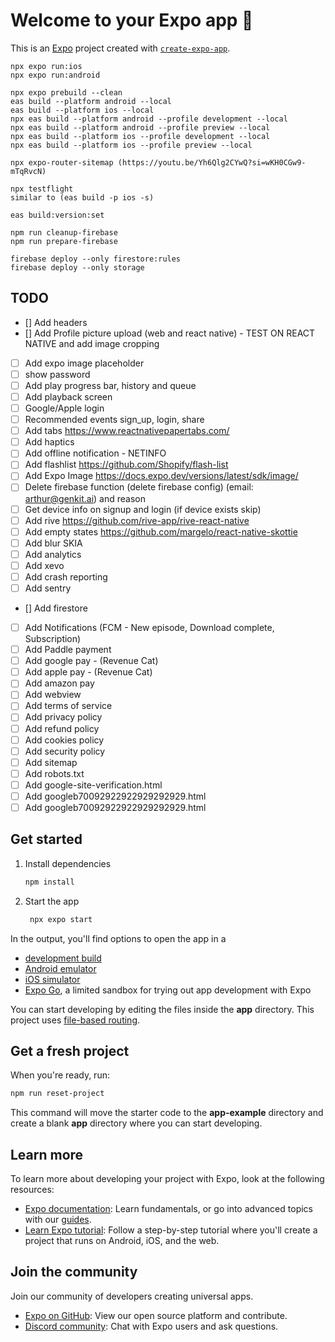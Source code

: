 # Welcome to your Expo app 👋

This is an [Expo](https://expo.dev) project created with [`create-expo-app`](https://www.npmjs.com/package/create-expo-app).

```
npx expo run:ios
npx expo run:android

npx expo prebuild --clean
eas build --platform android --local
eas build --platform ios --local
npx eas build --platform android --profile development --local
npx eas build --platform android --profile preview --local
npx eas build --platform ios --profile development --local
npx eas build --platform ios --profile preview --local

npx expo-router-sitemap (https://youtu.be/Yh6Qlg2CYwQ?si=wKH0CGw9-mTqRvcN)

npx testflight
similar to (eas build -p ios -s)

eas build:version:set

npm run cleanup-firebase
npm run prepare-firebase

firebase deploy --only firestore:rules
firebase deploy --only storage
```

## TODO

- [] Add headers
- [] Add Profile picture upload (web and react native) - TEST ON REACT NATIVE and add image cropping
- [ ] Add expo image placeholder
- [ ] show password
- [ ] Add play progress bar, history and queue
- [ ] Add playback screen
- [ ] Google/Apple login
- [ ] Recommended events sign_up, login, share
- [ ] Add tabs https://www.reactnativepapertabs.com/
- [ ] Add haptics
- [ ] Add offline notification - NETINFO
- [ ] Add flashlist https://github.com/Shopify/flash-list
- [ ] Add Expo Image https://docs.expo.dev/versions/latest/sdk/image/
- [ ] Delete firebase function (delete firebase config) (email: arthur@genkit.ai) and reason
- [ ] Get device info on signup and login (if device exists skip)
- [ ] Add rive https://github.com/rive-app/rive-react-native
- [ ] Add empty states https://github.com/margelo/react-native-skottie
- [ ] Add blur SKIA
- [ ] Add analytics
- [ ] Add xevo
- [ ] Add crash reporting
- [ ] Add sentry
- [] Add firestore
- [ ] Add Notifications (FCM - New episode, Download complete, Subscription)
- [ ] Add Paddle payment
- [ ] Add google pay - (Revenue Cat)
- [ ] Add apple pay - (Revenue Cat)
- [ ] Add amazon pay
- [ ] Add webview
- [ ] Add terms of service
- [ ] Add privacy policy
- [ ] Add refund policy
- [ ] Add cookies policy
- [ ] Add security policy
- [ ] Add sitemap
- [ ] Add robots.txt
- [ ] Add google-site-verification.html
- [ ] Add googleb70092922922929292929.html
- [ ] Add googleb70092922922929292929.html

## Get started

1. Install dependencies

   ```bash
   npm install
   ```

2. Start the app

   ```bash
    npx expo start
   ```

In the output, you'll find options to open the app in a

- [development build](https://docs.expo.dev/develop/development-builds/introduction/)
- [Android emulator](https://docs.expo.dev/workflow/android-studio-emulator/)
- [iOS simulator](https://docs.expo.dev/workflow/ios-simulator/)
- [Expo Go](https://expo.dev/go), a limited sandbox for trying out app development with Expo

You can start developing by editing the files inside the **app** directory. This project uses [file-based routing](https://docs.expo.dev/router/introduction).

## Get a fresh project

When you're ready, run:

```bash
npm run reset-project
```

This command will move the starter code to the **app-example** directory and create a blank **app** directory where you can start developing.

## Learn more

To learn more about developing your project with Expo, look at the following resources:

- [Expo documentation](https://docs.expo.dev/): Learn fundamentals, or go into advanced topics with our [guides](https://docs.expo.dev/guides).
- [Learn Expo tutorial](https://docs.expo.dev/tutorial/introduction/): Follow a step-by-step tutorial where you'll create a project that runs on Android, iOS, and the web.

## Join the community

Join our community of developers creating universal apps.

- [Expo on GitHub](https://github.com/expo/expo): View our open source platform and contribute.
- [Discord community](https://chat.expo.dev): Chat with Expo users and ask questions.

